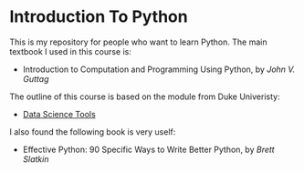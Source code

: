 # Introduction To Python

This is my repository for people who want to learn Python. The main textbook I used in this course is:

* Introduction to Computation and Programming Using Python, by *John V. Guttag*

The outline of this course is based on the module from Duke Univeristy:

* [Data Science Tools](http://people.duke.edu/~ccc14/bios-821-2017/index.html)

I also found the following book is very uself:

* Effective Python: 90 Specific Ways to Write Better Python, by *Brett Slatkin* 
